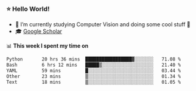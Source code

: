 ### ⭐️ Hello World!

<!--
**hologerry/hologerry** is a ✨ _special_ ✨ repository because its `README.md` (this file) appears on your GitHub profile.

Here are some ideas to get you started:

- 🔭 I’m currently working and studying on Computer Vision
- 🌱 I’m currently learning at Peking University
- 💬 Ask me about 
- 📫 How to reach me: E-mail
- 😄 Pronouns: he/his
- ⚡ Fun fact: Music is the Power
-->


- 🔭 I’m currently studying Computer Vision and doing some cool stuff 🤖
- 🎓 [Google Scholar](https://scholar.google.com/citations?user=3ykqW9wAAAAJ&hl=en)


📊 **This week I spent my time on**

<!--START_SECTION:waka-->

```txt
Python       20 hrs 36 mins  █████████████████▓░░░░░░░   71.08 %
Bash         6 hrs 12 mins   █████▒░░░░░░░░░░░░░░░░░░░   21.40 %
YAML         59 mins         █░░░░░░░░░░░░░░░░░░░░░░░░   03.44 %
Other        23 mins         ▒░░░░░░░░░░░░░░░░░░░░░░░░   01.34 %
Text         18 mins         ▒░░░░░░░░░░░░░░░░░░░░░░░░   01.05 %
```

<!--END_SECTION:waka-->
